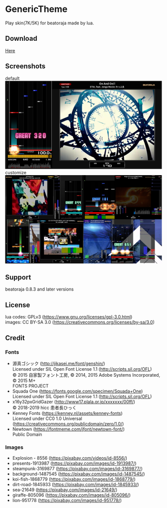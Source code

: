 # GenericTheme
Play skin(7K/5K) for beatoraja made by lua.

## Download
[Here](https://github.com/Shimi9999/GenericTheme/archive/refs/heads/master.zip)

## Screenshots
default
![play_default](/screenshot/play_default.png?raw=true)  
customize
![play_customize](/screenshot/play_customize.png?raw=true)

## Support
beatoraja 0.8.3 and later versions

## License
lua codes: GPLv3 (https://www.gnu.org/licenses/gpl-3.0.html)  
images: CC BY-SA 3.0 (https://creativecommons.org/licenses/by-sa/3.0)

## Credit
### Fonts
- 源真ゴシック (http://jikasei.me/font/genshin/)  
  Licensed under SIL Open Font License 1.1 (http://scripts.sil.org/OFL)  
  © 2015 自家製フォント工房, © 2014, 2015 Adobe Systems Incorporated, © 2015 M+  
  FONTS PROJECT
- Squada One (https://fonts.google.com/specimen/Squada+One)  
  Licensed under SIL Open Font License 1.1 (http://scripts.sil.org/OFL)
- x16y32pxGridGazer (http://www17.plala.or.jp/xxxxxxx/00ff/)  
  © 2018-2019 hicc 患者長ひっく
- Kenney Fonts (https://kenney.nl/assets/kenney-fonts)  
  Licensed under CC0 1.0 Universal (https://creativecommons.org/publicdomain/zero/1.0/)
- Newtown (https://fontmeme.com/jfont/newtown-font/)  
  Public Domain

### Images
- Explosion - 8556 (https://pixabay.com/videos/id-8556/)
- presents-1913987 (https://pixabay.com/images/id-1913987/)
- steampunk-3169877 (https://pixabay.com/images/id-3169877/)
- background-1487545 (https://pixabay.com/images/id-1487545/)
- koi-fish-1868779 (https://pixabay.com/images/id-1868779/)
- dirt-road-1845933 (https://pixabay.com/images/id-1845933/)
- sea-21649 (https://pixabay.com/images/id-21649/)
- giraffe-805096 (https://pixabay.com/images/id-805096/)
- lion-951778 (https://pixabay.com/images/id-951778/)
